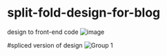 # split-fold-design-for-blog
design to front-end code
![image](https://user-images.githubusercontent.com/92162125/211013470-82173a35-16d6-493b-bd17-d27e164120b8.png)



#spliced version of design
![Group 1](https://user-images.githubusercontent.com/92162125/211013692-690cbf9d-4b01-4336-bbe3-8094095723d7.png)
